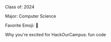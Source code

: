 Class of: 2024

Major: Computer Science

Favorite Emoji: 🤡

Why you're excited for HackOurCampus: fun code
